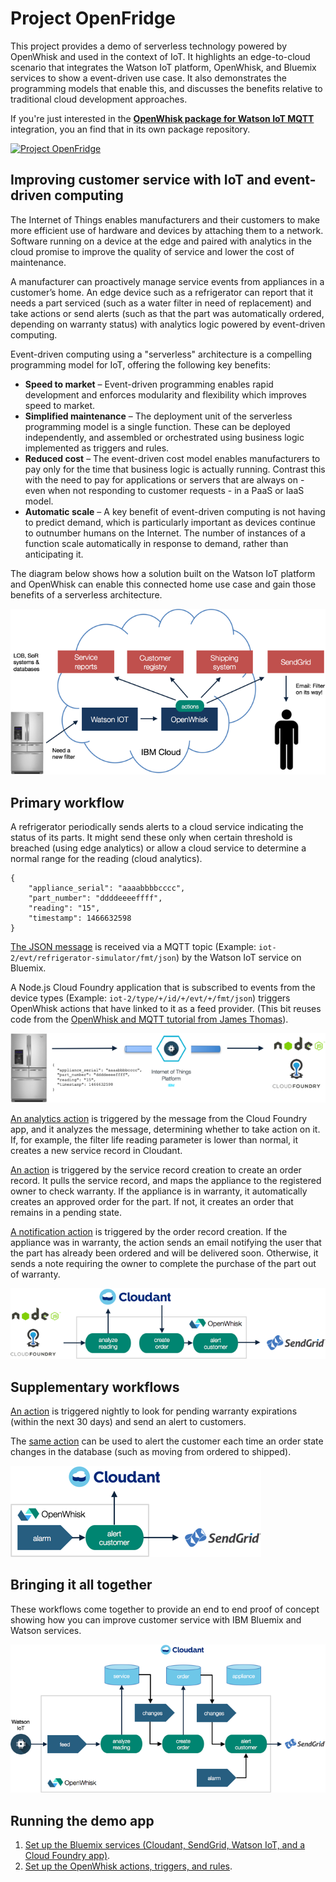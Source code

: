 # Project OpenFridge
This project provides a demo of serverless technology powered by OpenWhisk and used in the context of IoT. It highlights an edge-to-cloud scenario that integrates the Watson IoT platform, OpenWhisk, and Bluemix services to show a event-driven use case. It also demonstrates the programming models that enable this, and discusses the benefits relative to traditional cloud development approaches.

If you're just interested in the **[OpenWhisk package for Watson IoT MQTT](https://github.com/krook/openwhisk-package-mqtt-watson)** integration, you an find that in its own package repository.

[![Project OpenFridge](https://img.youtube.com/vi/0Sl4rWZYo8w/0.jpg)](https://www.youtube.com/watch?v=0Sl4rWZYo8w)

## Improving customer service with IoT and event-driven computing
The Internet of Things enables manufacturers and their customers to make more efficient use of hardware and devices by attaching them to a network. Software running on a device at the edge and paired with analytics in the cloud promise to improve the quality of service and lower the cost of maintenance.

A manufacturer can proactively manage service events from appliances in a customer’s home. An edge device such as a refrigerator can report that it needs a part serviced (such as a water filter in need of replacement) and take actions or send alerts (such as that the part was automatically ordered, depending on warranty status) with analytics logic powered by event-driven computing.

Event-driven computing using a "serverless" architecture is a compelling programming model for IoT, offering the following key benefits:
* __Speed to market__ – Event-driven programming enables rapid development and enforces modularity and flexibility which improves speed to market.
* __Simplified maintenance__ – The deployment unit of the serverless programming model is a single function. These can be deployed independently, and assembled or orchestrated using business logic implemented as triggers and rules.
* __Reduced cost__ – The event-driven cost model enables manufacturers to pay only for the time that business logic is actually running. Contrast this with the need to pay for applications or servers that are always on - even when not responding to customer requests - in a PaaS or IaaS model.
* __Automatic scale__ – A key benefit of event-driven computing is not having to predict demand, which is particularly important as devices continue to outnumber humans on the Internet. The number of instances of a function scale automatically in response to demand, rather than anticipating it.

The diagram below shows how a solution built on the Watson IoT platform and OpenWhisk can enable this connected home use case and gain those benefits of a serverless architecture.

![High level diagram](docs/overview.png)

## Primary workflow
A refrigerator periodically sends alerts to a cloud service indicating the status of its parts. It might send these only when certain threshold is breached (using edge analytics) or allow a cloud service to determine a normal range for the reading (cloud analytics).
```
{
    "appliance_serial": "aaaabbbbcccc",
    "part_number": "ddddeeeeffff",
    "reading": "15",
    "timestamp": 1466632598
}
```

[The JSON message](docs/sample-messages.txt) is received via a MQTT topic (Example: `iot-2/evt/refrigerator-simulator/fmt/json`) by the Watson IoT service on Bluemix.

A Node.js Cloud Foundry application that is subscribed to events from the device types (Example: `iot-2/type/+/id/+/evt/+/fmt/json`) triggers OpenWhisk actions that have linked to it as a feed provider. (This bit reuses code from the [OpenWhisk and MQTT tutorial from James Thomas](http://jamesthom.as/blog/2016/06/15/openwhisk-and-mqtt/)).

![Primary workflow 1](docs/primary-workflow-1.png)

[An analytics action](actions/analyze-service-event.js) is triggered by the message from the Cloud Foundry app, and it analyzes the message, determining whether to take action on it. If, for example, the filter life reading parameter is lower than normal, it creates a new service record in Cloudant.

[An action](actions/create-order-event.js) is triggered by the service record creation to create an order record. It pulls the service record, and maps the appliance to the registered owner to check warranty. If the appliance is in warranty, it automatically creates an approved order for the part. If not, it creates an order that remains in a pending state.

[A notification action](actions/alert-customer-event.js) is triggered by the order record creation. If the appliance was in warranty, the action sends an email notifying the user that the part has already been ordered and will be delivered soon. Otherwise, it sends a note requiring the owner to complete the purchase of the part out of warranty.

![Primary workflow 2](docs/primary-workflow-2.png)

## Supplementary workflows
[An action](actions/alert-customer-event.js) is triggered nightly to look for pending warranty expirations (within the next 30 days) and send an alert to customers.

The [same action](actions/alert-customer-event.js) can be used to alert the customer each time an order state changes in the database (such as moving from ordered to shipped).

![Supplementary workflows](docs/supplementary-workflows.png)

## Bringing it all together
These workflows come together to provide an end to end proof of concept showing how you can improve customer service with IBM Bluemix and Watson services.

![Triggers and actions](docs/actions-triggers.png)

## Running the demo app
1. [Set up the Bluemix services (Cloudant, SendGrid, Watson IoT, and a Cloud Foundry app)](docs/BLUEMIX.md).
2. [Set up the OpenWhisk actions, triggers, and rules](docs/OPENWHISK.md).
